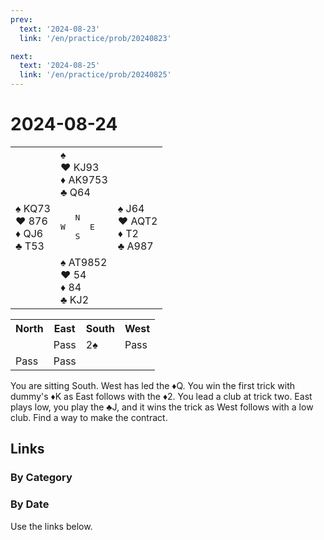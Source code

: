 ```yaml
---
prev:
  text: '2024-08-23'
  link: '/en/practice/prob/20240823'

next:
  text: '2024-08-25'
  link: '/en/practice/prob/20240825'
---
```


# 2024-08-24

<table class="deal">
	<tr>
		<td></td>
		<td>♠ <br>♥ KJ93<br>♦ AK9753<br>♣ Q64</td>
		<td></td>
	</tr>
	<tr>
		<td>♠ KQ73<br>♥ 876<br>♦ QJ6<br>♣ T53</td>
		<td><pre>   N<br>W     E<br>   S</pre></td>
		<td>♠ J64<br>♥ AQT2<br>♦ T2<br>♣ A987</td>
	</tr>
	<tr>
		<td></td>
		<td>♠ AT9852<br>♥ 54<br>♦ 84<br>♣ KJ2</td>
		<td></td>
	</tr>
</table>

<table class="auction">
	<tr>
		<th>North</th>
		<th>East</th>
		<th>South</th>
		<th>West</th>
	</tr>
	<tr>
		<td></td>
		<td>Pass</td>
		<td>2♠</td>
		<td>Pass</td>
	</tr>
	<tr>
		<td>Pass</td>
		<td>Pass</td>
		<td></td>
		<td></td>
	</tr>
</table>

You are sitting South. West has led the ♦Q. You win the first trick with dummy's ♦K as East follows with the ♦2. You lead a club at trick two. East plays low, you play the ♣J, and it wins the trick as West follows with a low club. Find a way to make the contract.

## Links

[<Badge type="tip" text="Check Solution"/>](/en/learning/prob/20240824)

### By Category

[<Badge type="tip" text="<--"/>](/en/practice/prob/20240823)
[<Badge type="tip" text="Calendar"/>](/en/practice/calendar/202408)
[<Badge type="info" text="-->"/>](/en/practice/prob/20240824#links)

### By Date

Use the links below.